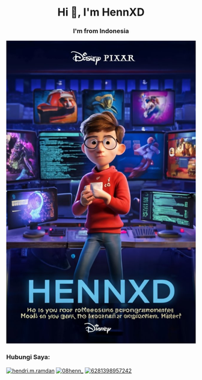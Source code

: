 <h1 align="center">Hi 👋, I'm HennXD</h1>
<h3 align="center">I'm from Indonesia</h3>

![alt text](https://github.com/HennXD/HennXD/blob/main/Disney_pixar_movie_poster_that_say_HennXDhe_i.jpg?raw=true) 

<h3 align="left">Hubungi Saya:</h3>
<p align="left">
<a href="https://fb.com/hendri.m.ramdan" target="blank"><img align="center" src="https://raw.githubusercontent.com/rahuldkjain/github-profile-readme-generator/master/src/images/icons/Social/facebook.svg" alt="hendri.m.ramdan" height="30" width="40" /></a>
<a href="https://instagram.com/08henn_" target="blank"><img align="center" src="https://raw.githubusercontent.com/rahuldkjain/github-profile-readme-generator/master/src/images/icons/Social/instagram.svg" alt="08henn_" height="30" width="40" /></a>
<a href="https://wa.me/6281398957242" target="blank"><img align="center" src="https://raw.githubusercontent.com/rahuldkjain/github-profile-readme-generator/master/src/images/icons/Social/whatsapp.svg" alt="6281398957242" height="30" width="40" /></a>
